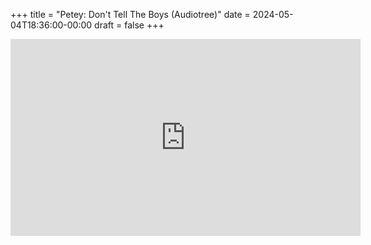 +++
title = "Petey: Don't Tell The Boys (Audiotree)"
date = 2024-05-04T18:36:00-00:00
draft = false
+++

<iframe width="560" height="315" src="https://www.youtube.com/embed/Zv2MljdDJcY?si=gQ-ZRgPQaNvgVrss" title="YouTube video player" frameborder="0" allow="accelerometer; autoplay; clipboard-write; encrypted-media; gyroscope; picture-in-picture; web-share" referrerpolicy="strict-origin-when-cross-origin" allowfullscreen></iframe>
